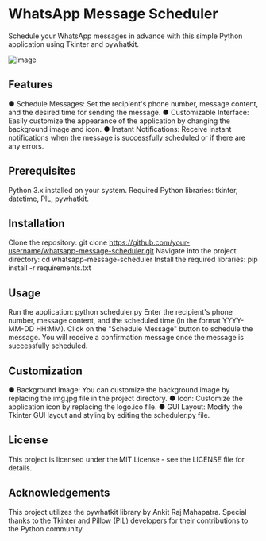 # WhatsApp Message Scheduler
Schedule your WhatsApp messages in advance with this simple Python application using Tkinter and pywhatkit.

![image](https://github.com/aniketsaini5/WhatsApp-Message-Scheduler/assets/154746704/a18a164a-e206-4e44-90c0-372b5a6174be)


## Features
● Schedule Messages: Set the recipient's phone number, message content, and the desired time for sending the message.
●  Customizable Interface: Easily customize the appearance of the application by changing the background image and icon.
●  Instant Notifications: Receive instant notifications when the message is successfully scheduled or if there are any errors.

## Prerequisites
Python 3.x installed on your system.
Required Python libraries: tkinter, datetime, PIL, pywhatkit.

## Installation
Clone the repository:
git clone https://github.com/your-username/whatsapp-message-scheduler.git
Navigate into the project directory:
cd whatsapp-message-scheduler
Install the required libraries:
pip install -r requirements.txt

## Usage
Run the application:
python scheduler.py
Enter the recipient's phone number, message content, and the scheduled time (in the format YYYY-MM-DD HH:MM).
Click on the "Schedule Message" button to schedule the message.
You will receive a confirmation message once the message is successfully scheduled.

## Customization
● Background Image: You can customize the background image by replacing the img.jpg file in the project directory.
● Icon: Customize the application icon by replacing the logo.ico file.
● GUI Layout: Modify the Tkinter GUI layout and styling by editing the scheduler.py file.

## License
This project is licensed under the MIT License - see the LICENSE file for details.

## Acknowledgements
This project utilizes the pywhatkit library by Ankit Raj Mahapatra.
Special thanks to the Tkinter and Pillow (PIL) developers for their contributions to the Python community.

